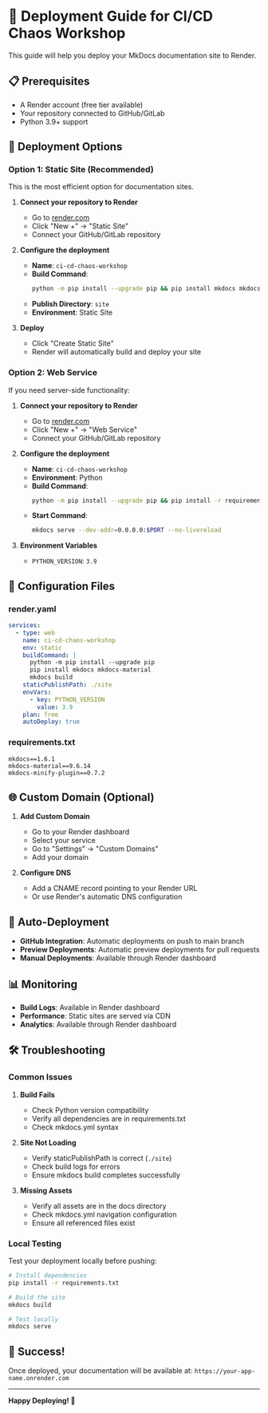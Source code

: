 # 🚀 Deployment Guide for CI/CD Chaos Workshop

This guide will help you deploy your MkDocs documentation site to Render.

## 📋 Prerequisites

- A Render account (free tier available)
- Your repository connected to GitHub/GitLab
- Python 3.9+ support

## 🎯 Deployment Options

### Option 1: Static Site (Recommended)

This is the most efficient option for documentation sites.

1. **Connect your repository to Render**
   - Go to [render.com](https://render.com)
   - Click "New +" → "Static Site"
   - Connect your GitHub/GitLab repository

2. **Configure the deployment**
   - **Name**: `ci-cd-chaos-workshop`
   - **Build Command**: 
     ```bash
     python -m pip install --upgrade pip && pip install mkdocs mkdocs-material && mkdocs build
     ```
   - **Publish Directory**: `site`
   - **Environment**: Static Site

3. **Deploy**
   - Click "Create Static Site"
   - Render will automatically build and deploy your site

### Option 2: Web Service

If you need server-side functionality:

1. **Connect your repository to Render**
   - Go to [render.com](https://render.com)
   - Click "New +" → "Web Service"
   - Connect your GitHub/GitLab repository

2. **Configure the deployment**
   - **Name**: `ci-cd-chaos-workshop`
   - **Environment**: Python
   - **Build Command**: 
     ```bash
     python -m pip install --upgrade pip && pip install -r requirements.txt && mkdocs build
     ```
   - **Start Command**: 
     ```bash
     mkdocs serve --dev-addr=0.0.0.0:$PORT --no-livereload
     ```

3. **Environment Variables**
   - `PYTHON_VERSION`: `3.9`

## 🔧 Configuration Files

### render.yaml
```yaml
services:
  - type: web
    name: ci-cd-chaos-workshop
    env: static
    buildCommand: |
      python -m pip install --upgrade pip
      pip install mkdocs mkdocs-material
      mkdocs build
    staticPublishPath: ./site
    envVars:
      - key: PYTHON_VERSION
        value: 3.9
    plan: free
    autoDeploy: true
```

### requirements.txt
```
mkdocs==1.6.1
mkdocs-material==9.6.14
mkdocs-minify-plugin==0.7.2
```

## 🌐 Custom Domain (Optional)

1. **Add Custom Domain**
   - Go to your Render dashboard
   - Select your service
   - Go to "Settings" → "Custom Domains"
   - Add your domain

2. **Configure DNS**
   - Add a CNAME record pointing to your Render URL
   - Or use Render's automatic DNS configuration

## 🔄 Auto-Deployment

- **GitHub Integration**: Automatic deployments on push to main branch
- **Preview Deployments**: Automatic preview deployments for pull requests
- **Manual Deployments**: Available through Render dashboard

## 📊 Monitoring

- **Build Logs**: Available in Render dashboard
- **Performance**: Static sites are served via CDN
- **Analytics**: Available through Render dashboard

## 🛠️ Troubleshooting

### Common Issues

1. **Build Fails**
   - Check Python version compatibility
   - Verify all dependencies are in requirements.txt
   - Check mkdocs.yml syntax

2. **Site Not Loading**
   - Verify staticPublishPath is correct (`./site`)
   - Check build logs for errors
   - Ensure mkdocs build completes successfully

3. **Missing Assets**
   - Verify all assets are in the docs directory
   - Check mkdocs.yml navigation configuration
   - Ensure all referenced files exist

### Local Testing

Test your deployment locally before pushing:

```bash
# Install dependencies
pip install -r requirements.txt

# Build the site
mkdocs build

# Test locally
mkdocs serve
```

## 🎉 Success!

Once deployed, your documentation will be available at:
`https://your-app-name.onrender.com`

---

**Happy Deploying! 🚀** 